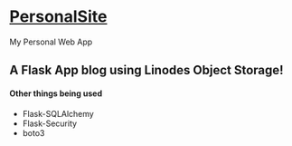 # [PersonalSite](https://austinbalarin.com)
My Personal Web App

## A Flask App blog using Linodes Object Storage!
#### Other things being used
- Flask-SQLAlchemy
- Flask-Security
- boto3
